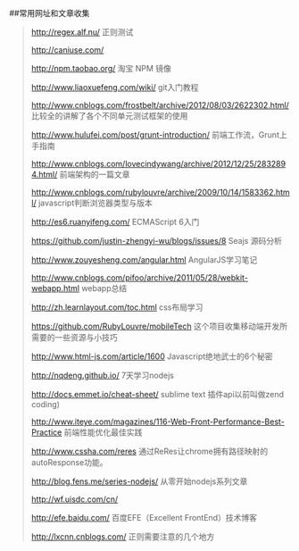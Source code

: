 ##常用网址和文章收集
> <http://regex.alf.nu/> 正则测试 
>
> <http://caniuse.com/> 
>
> <http://npm.taobao.org/> 淘宝 NPM 镜像
>
> <http://www.liaoxuefeng.com/wiki/> git入门教程
>
> <http://www.cnblogs.com/frostbelt/archive/2012/08/03/2622302.html/> 比较全的讲解了各个不同单元测试框架的使用
>
> <http://www.hulufei.com/post/grunt-introduction/> 前端工作流，Grunt上手指南
>
> <http://www.cnblogs.com/lovecindywang/archive/2012/12/25/2832894.html/> 前端架构的一篇文章
>
> <http://www.cnblogs.com/rubylouvre/archive/2009/10/14/1583362.html/> javascript判断浏览器类型与版本
>
> <http://es6.ruanyifeng.com/> ECMAScript 6入门
>
> <https://github.com/justin-zhengyi-wu/blogs/issues/8> Seajs 源码分析
>
> <http://www.zouyesheng.com/angular.html> AngularJS学习笔记
>
> <http://www.cnblogs.com/pifoo/archive/2011/05/28/webkit-webapp.html> webapp总结
>
> <http://zh.learnlayout.com/toc.html> css布局学习
>
> <https://github.com/RubyLouvre/mobileTech> 这个项目收集移动端开发所需要的一些资源与小技巧
>
> <http://www.html-js.com/article/1600> Javascript绝地武士的6个秘密
>
> <http://nqdeng.github.io/> 7天学习nodejs
>
> <http://docs.emmet.io/cheat-sheet/> sublime text 插件api以前叫做zend coding)
>
> <http://www.iteye.com/magazines/116-Web-Front-Performance-Best-Practice> 前端性能优化最佳实践
>
> <http://www.cssha.com/reres> 通过ReRes让chrome拥有路径映射的autoResponse功能。
>
> <http://blog.fens.me/series-nodejs/> 从零开始nodejs系列文章
>
>http://wf.uisdc.com/cn/
>
>http://efe.baidu.com/ 百度EFE（Excellent FrontEnd）技术博客
>
>http://lxcnn.cnblogs.com/ 正则需要注意的几个地方
